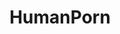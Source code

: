---
title: HumanPorn
crosslinks:
- PornOverlords
- youtubefactsbot
- pics
- FreeCompliments
- nohomo_bot
- EarthlingPorn
- PictureChallenge
- AnimalTextGifs
- eyes
- accidentalcaravaggio
- wallpapergif
- u_imguralbumbot
- The_Donald
- streetwear
- MostBeautiful
- anti_gif_bot
- OldSchoolCool
- colorizebot
- TheWayWeWere
- malefashionadvice
---